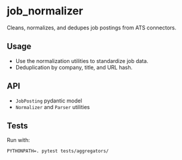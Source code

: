 # job_normalizer

Cleans, normalizes, and dedupes job postings from ATS connectors.

## Usage
- Use the normalization utilities to standardize job data.
- Deduplication by company, title, and URL hash.

## API
- `JobPosting` pydantic model
- `Normalizer` and `Parser` utilities

## Tests
Run with:
```
PYTHONPATH=. pytest tests/aggregators/
```
